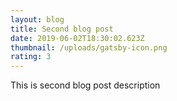 ```yaml
---
layout: blog
title: Second blog post
date: 2019-06-02T18:30:02.623Z
thumbnail: /uploads/gatsby-icon.png
rating: 3
---
```

This is second blog post description
